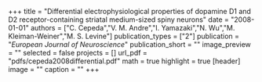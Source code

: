 +++
title = "Differential electrophysiological properties of dopamine D1 and D2 receptor-containing striatal medium-sized spiny neurons"
date = "2008-01-01"
authors = ["C. Cepeda","V. M. Andre","I. Yamazaki","N. Wu","M. Kleiman-Weiner","M. S. Levine"]
publication_types = ["2"]
publication = "_European Journal of Neuroscience_"
publication_short = ""
image_preview = ""
selected = false
projects = []
url_pdf = "pdfs/cepeda2008differential.pdf"
math = true
highlight = true
[header]
image = ""
caption = ""
+++

